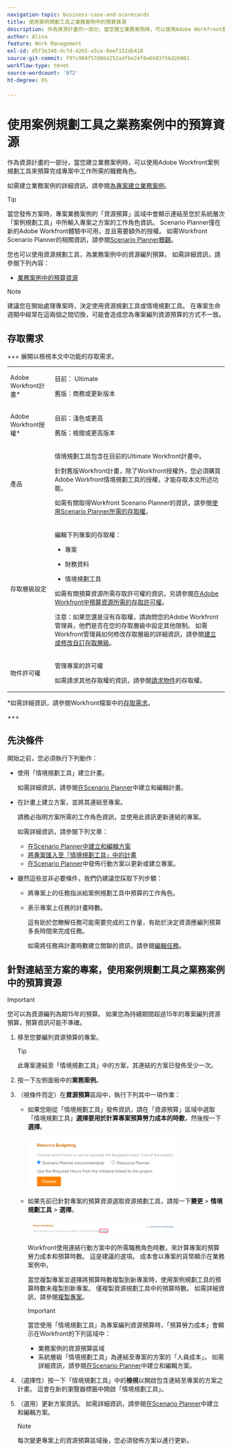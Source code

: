 ```yaml
---
navigation-topic: business-case-and-scorecards
title: 使用案例規劃工具之業務案例中的預算資源
description: 作為資源計畫的一部分，當您建立業務案例時，可以使用Adobe Workfront案例規劃工具來預算完成專案中工作所需的職務角色。
author: Alina
feature: Work Management
exl-id: d5f3e348-dc7d-4265-a5ce-8eef152db410
source-git-commit: f97c989f57d864252adf6e24f8e6b03f56d26901
workflow-type: tm+mt
source-wordcount: '972'
ht-degree: 0%

---
```


# 使用案例規劃工具之業務案例中的預算資源

<!--Audited: 06/2025-->

作為資源計畫的一部分，當您建立業務案例時，可以使用Adobe Workfront案例規劃工具來預算完成專案中工作所需的職務角色。

如需建立業務案例的詳細資訊，請參閱[為專案建立業務案例](../../../manage-work/projects/define-a-business-case/create-business-case.md)。

>[!TIP]
>
>當您發佈方案時，專案業務案例的「資源預算」區域中會顯示連結至您於系統層次「案例規劃工具」中所輸入專案之方案的工作角色資訊。 Scenario Planner僅在新的Adobe Workfront體驗中可用，並且需要額外的授權。 如需Workfront Scenario Planner的相關資訊，請參閱[Scenario Planner概觀](../../../scenario-planner/scenario-planner-overview.md)。

您也可以使用資源規劃工具，為業務案例中的資源編列預算。 如需詳細資訊，請參閱下列內容：

* [業務案例中的預算資源](../../../manage-work/projects/define-a-business-case/budget-resources-in-business-case.md)
  <!--* [Budget resources by project in the Resource Planner](../../../resource-mgmt/resource-planning/budget-by-project-resource-planner-d.md)-->

>[!NOTE]
>
>建議您在開始處理專案時，決定使用資源規劃工具或情境規劃工具。 在專案生命週期中經常在這兩個之間切換，可能會造成您為專案編列資源預算的方式不一致。

## 存取需求

+++ 展開以檢視本文中功能的存取需求。

<table style="table-layout:auto"> 
 <col> 
 </col> 
 <col> 
 </col> 
 <tbody> 
  <tr> 
   <td role="rowheader"><p>Adobe Workfront計畫*</p></td> 
   <td><p>目前： Ultimate</p> 
   <p>舊版：商務或更新版本</p> </td> 
  </tr> 
  <tr> 
   <td role="rowheader"><p>Adobe Workfront授權*</p></td> 
   <td><p>目前：淺色或更高 
   <p>舊版：檢閱或更高版本</p> </td> 
  </tr> 
  <tr> 
   <td role="rowheader"><p>產品</p></td> 
   <td><p>情境規劃工具包含在目前的Ultimate Workfront計畫中。</p> 
   <p>針對舊版Workfront計畫，除了Workfront授權外，您必須購買Adobe Workfront情境規劃工具的授權，才能存取本文所述功能。</p> <p>如需有關取得Workfront Scenario Planner的資訊，請參閱<a href="../../../scenario-planner/access-needed-to-use-sp.md" class="MCXref xref">使用Scenario Planner所需的存取權</a>。 </p> </td> 
  </tr> 
  <tr> 
   <td role="rowheader"><p>存取層級設定</p></td> 
   <td> <p>編輯下列專案的存取權： </p> 
    <ul> 
     <li> <p>專案</p> </li> 
     <li> <p>財務資料</p> </li> 
     <li> <p>情境規劃工具 </p> </li> 
    </ul> <p>如需有關預算資源所需存取許可權的資訊，另請參閱<a href="../../../resource-mgmt/resource-planning/access-needed-to-budget-resources.md" class="MCXref xref">在Adobe Workfront中預算資源所需的存取許可權</a>。</p> <p>注意：如果您還是沒有存取權，請詢問您的Adobe Workfront管理員，他們是否在您的存取層級中設定其他限制。 如需Workfront管理員如何修改存取層級的詳細資訊，請參閱<a href="../../../administration-and-setup/add-users/configure-and-grant-access/create-modify-access-levels.md" class="MCXref xref">建立或修改自訂存取層級</a>。</p> </td> 
  </tr> 
  <tr> 
   <td role="rowheader"><p>物件許可權</p></td> 
   <td> <p>管理專案的許可權</p> <p>如需請求其他存取權的資訊，請參閱<a href="../../../workfront-basics/grant-and-request-access-to-objects/request-access.md" class="MCXref xref">請求物件</a>的存取權。</p> </td> 
  </tr> 
 </tbody> 
</table>

*如需詳細資訊，請參閱Workfront檔案中的[存取需求](/help/quicksilver/administration-and-setup/add-users/access-levels-and-object-permissions/access-level-requirements-in-documentation.md)。

+++

## 先決條件

開始之前，您必須執行下列動作：

* 使用「情境規劃工具」建立計畫。

  如需詳細資訊，請參閱[在Scenario Planner](../../../scenario-planner/create-and-edit-plans.md)中建立和編輯計畫。

* 在計畫上建立方案，並將其連結至專案。

  請務必指明方案所需的工作角色資訊，並使用此資訊更新連結的專案。

  如需詳細資訊，請參閱下列文章：

   * [在Scenario Planner中建立和編輯方案](../../../scenario-planner/create-and-edit-initiatives.md)
   * [將專案匯入至「情境規劃工具」中的計畫](../../../scenario-planner/import-projects-to-plans.md)
   * [在Scenario Planner](../../../scenario-planner/publish-scenarios-update-projects.md)中發佈行動方案以更新或建立專案。

* 雖然這些並非必要條件，我們仍建議您採取下列步驟：

   * 將專案上的任務指派給案例規劃工具中預算的工作角色。
   * 表示專案上任務的計畫時數。

     這有助於您瞭解任務可能需要完成的工作量，有助於決定資源應編列預算多長時間來完成任務。

     如需將任務與計畫時數建立關聯的資訊，請參閱[編輯任務](../../../manage-work/tasks/manage-tasks/edit-tasks.md)。

## 針對連結至方案的專案，使用案例規劃工具之業務案例中的預算資源

>[!IMPORTANT]
>
>您可以為資源編列為期15年的預算。 如果您為持續期間超過15年的專案編列資源預算，預算資訊可能不準確。
><!--
><MadCap:conditionalText data-mc-conditions="QuicksilverOrClassic.Draft mode">>
>(is this still accurate for the Scenario Planner?)>
></MadCap:conditionalText>>
>-->

1. 移至您要編列資源預算的專案。

   >[!TIP]
   >
   >此專案連結至「情境規劃工具」中的方案，其連結的方案已發佈至少一次。

1. 按一下左側面板中的&#x200B;**業務案例**。
1. （視條件而定）在&#x200B;**資源預算**&#x200B;區段中，執行下列其中一項作業：

   * 如果您剛從「情境規劃工具」發佈資訊，請在「資源預算」區域中選取「情境規劃工具」**選擇要用於計算專案預算勞力成本的時數**，然後按一下&#x200B;**選擇**。

     ![資源規劃工具中的業務案例與選擇按鈕](assets/business-case-sp-selected-with-choose-button-350x121.png)

   * 如果先前已針對專案的預算資源選取資源規劃工具，請按一下&#x200B;**變更** > **情境規劃工具** > **選擇**。

     ![具有「選擇」按鈕的情境規劃工具中的業務案例](assets/business-case-rp-selected-change-option-to-switch-to-sp-highlighted-350x37.png)

     Workfront使用連結行動方案中的所需職務角色時數，來計算專案的預算勞力成本和預算時數。 這是建議的選項。 成本會以專案的貨幣顯示在業務案例中。

     當您複製專案並選擇將預算時數複製到新專案時，使用案例規劃工具的預算時數未複製到新專案。 僅複製資源規劃工具中的預算時數。 如需詳細資訊，請參閱[複製專案](../manage-projects/copy-project.md)。

     >[!IMPORTANT]
     >
     >當您使用「情境規劃工具」為專案編列資源預算時，「預算勞力成本」會顯示在Workfront的下列區域中：
     >
     >   
     >   
     >   * 業務案例的資源預算區域
     >   * 系統層級「情境規劃工具」為連結至專案的方案的「人員成本」。 如需詳細資訊，請參閱[在Scenario Planner](../../../scenario-planner/create-and-edit-initiatives.md)中建立和編輯方案。
     >   
     >

1. （選擇性）按一下「情境規劃工具」中的&#x200B;**檢視**&#x200B;以開啟包含連結至專案的方案之計畫。 這會在新的瀏覽器標籤中開啟「情境規劃工具」。
1. （選用）更新方案資訊。 如需詳細資訊，請參閱[在Scenario Planner](../../../scenario-planner/create-and-edit-initiatives.md)中建立和編輯方案。

   >[!NOTE]
   >
   >每次變更專案上的資源預算區域後，您必須發佈方案以進行更新。
